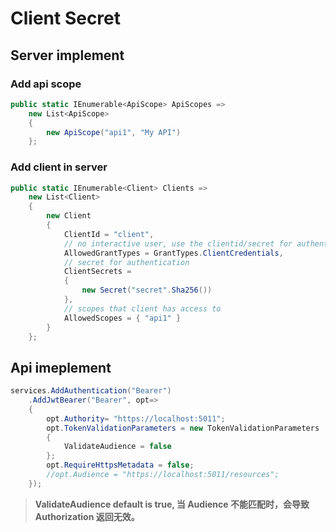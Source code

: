 # Client Secret

## Server implement
### Add api scope

```cs 
public static IEnumerable<ApiScope> ApiScopes =>
    new List<ApiScope>
    {
        new ApiScope("api1", "My API")
    };
```

### Add client in server
```cs
public static IEnumerable<Client> Clients =>
    new List<Client>
    {
        new Client
        {
            ClientId = "client",
            // no interactive user, use the clientid/secret for authentication
            AllowedGrantTypes = GrantTypes.ClientCredentials,
            // secret for authentication
            ClientSecrets =
            {
                new Secret("secret".Sha256())
            },
            // scopes that client has access to
            AllowedScopes = { "api1" }
        }
    };
```

## Api imeplement

```cs
services.AddAuthentication("Bearer")
    .AddJwtBearer("Bearer", opt=>
    {
        opt.Authority= "https://localhost:5011";
        opt.TokenValidationParameters = new TokenValidationParameters
        {
            ValidateAudience = false
        };
        opt.RequireHttpsMetadata = false;
        //opt.Audience = "https://localhost:5011/resources";
    });
```

> **ValidateAudience default is true, 当 Audience 不能匹配时，会导致 Authorization 返回无效。**

